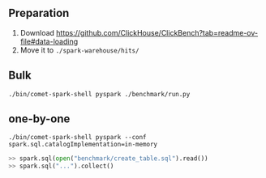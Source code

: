 ## Preparation
1. Download https://github.com/ClickHouse/ClickBench?tab=readme-ov-file#data-loading
2. Move it to `./spark-warehouse/hits/`


## Bulk

```shell
./bin/comet-spark-shell pyspark ./benchmark/run.py
```


## one-by-one

```shell
./bin/comet-spark-shell pyspark --conf spark.sql.catalogImplementation=in-memory
```

```py
>> spark.sql(open("benchmark/create_table.sql").read())
>> spark.sql("...").collect()
```
